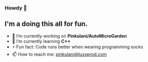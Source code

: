 ### Howdy 🥕

## I'm a doing this all for fun. ##

- 🔭 I’m currently working on **Pinkulani/AutoMicroGarden**
- 🌱 I’m currently learning **C++**
- ⚡ Fun fact: Code runs better when wearing programming socks
- 📫 How to reach me: pinkulani@luxxprod.com
